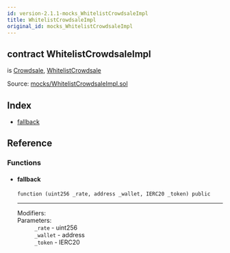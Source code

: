 ```yaml
---
id: version-2.1.1-mocks_WhitelistCrowdsaleImpl
title: WhitelistCrowdsaleImpl
original_id: mocks_WhitelistCrowdsaleImpl
---
```


<div class="contract-doc"><div class="contract"><h2 class="contract-header"><span class="contract-kind">contract</span> WhitelistCrowdsaleImpl</h2><p class="base-contracts"><span>is</span> <a href="crowdsale_Crowdsale.html">Crowdsale</a><span>, </span><a href="crowdsale_validation_WhitelistCrowdsale.html">WhitelistCrowdsale</a></p><div class="source">Source: <a href="https://github.com/OpenZeppelin/zeppelin-solidity/blob/v2.1.1/contracts/mocks/WhitelistCrowdsaleImpl.sol" target="_blank">mocks/WhitelistCrowdsaleImpl.sol</a></div></div><div class="index"><h2>Index</h2><ul><li><a href="mocks_WhitelistCrowdsaleImpl.html#">fallback</a></li></ul></div><div class="reference"><h2>Reference</h2><div class="functions"><h3>Functions</h3><ul><li><div class="item function"><span id="fallback" class="anchor-marker"></span><h4 class="name">fallback</h4><div class="body"><code class="signature">function <strong></strong><span>(uint256 _rate, address _wallet, IERC20 _token) </span><span>public </span></code><hr/><dl><dt><span class="label-modifiers">Modifiers:</span></dt><dd></dd><dt><span class="label-parameters">Parameters:</span></dt><dd><div><code>_rate</code> - uint256</div><div><code>_wallet</code> - address</div><div><code>_token</code> - IERC20</div></dd></dl></div></div></li></ul></div></div></div>
